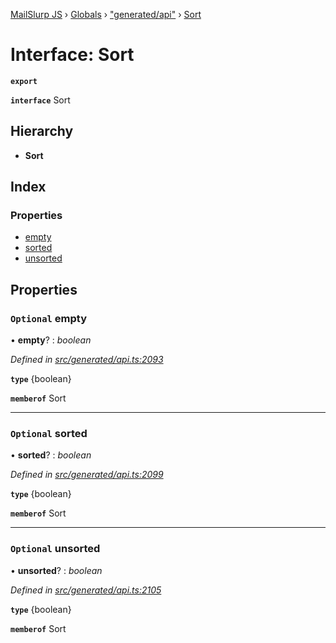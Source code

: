 [MailSlurp JS](../README.md) › [Globals](../globals.md) › ["generated/api"](../modules/_generated_api_.md) › [Sort](_generated_api_.sort.md)

# Interface: Sort

**`export`** 

**`interface`** Sort

## Hierarchy

* **Sort**

## Index

### Properties

* [empty](_generated_api_.sort.md#optional-empty)
* [sorted](_generated_api_.sort.md#optional-sorted)
* [unsorted](_generated_api_.sort.md#optional-unsorted)

## Properties

### `Optional` empty

• **empty**? : *boolean*

*Defined in [src/generated/api.ts:2093](https://github.com/mailslurp/mailslurp-client-ts-js/blob/26ccbd6/src/generated/api.ts#L2093)*

**`type`** {boolean}

**`memberof`** Sort

___

### `Optional` sorted

• **sorted**? : *boolean*

*Defined in [src/generated/api.ts:2099](https://github.com/mailslurp/mailslurp-client-ts-js/blob/26ccbd6/src/generated/api.ts#L2099)*

**`type`** {boolean}

**`memberof`** Sort

___

### `Optional` unsorted

• **unsorted**? : *boolean*

*Defined in [src/generated/api.ts:2105](https://github.com/mailslurp/mailslurp-client-ts-js/blob/26ccbd6/src/generated/api.ts#L2105)*

**`type`** {boolean}

**`memberof`** Sort
